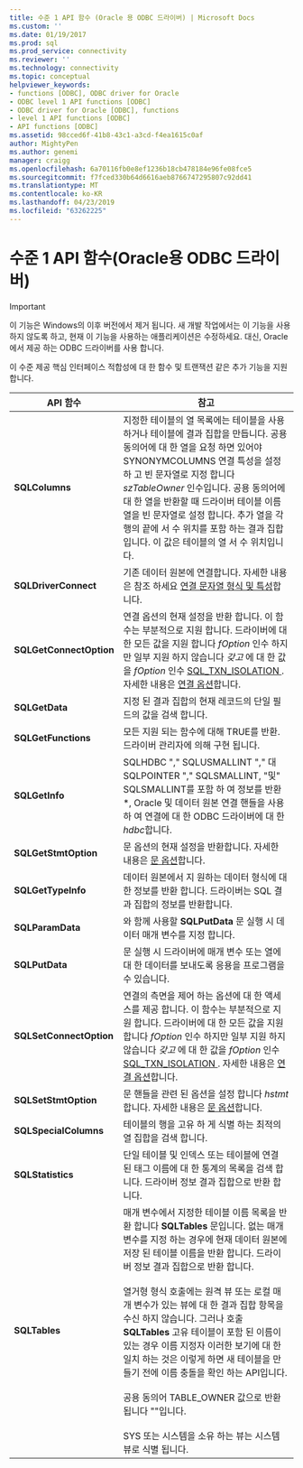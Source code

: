 ```yaml
---
title: 수준 1 API 함수 (Oracle 용 ODBC 드라이버) | Microsoft Docs
ms.custom: ''
ms.date: 01/19/2017
ms.prod: sql
ms.prod_service: connectivity
ms.reviewer: ''
ms.technology: connectivity
ms.topic: conceptual
helpviewer_keywords:
- functions [ODBC], ODBC driver for Oracle
- ODBC level 1 API functions [ODBC]
- ODBC driver for Oracle [ODBC], functions
- level 1 API functions [ODBC]
- API functions [ODBC]
ms.assetid: 98cced6f-41b8-43c1-a3cd-f4ea1615c0af
author: MightyPen
ms.author: genemi
manager: craigg
ms.openlocfilehash: 6a70116fb0e8ef1236b18cb478184e96fe08fce5
ms.sourcegitcommit: f7fced330b64d6616aeb8766747295807c92dd41
ms.translationtype: MT
ms.contentlocale: ko-KR
ms.lasthandoff: 04/23/2019
ms.locfileid: "63262225"
---
```

# <a name="level-1-api-functions-odbc-driver-for-oracle"></a>수준 1 API 함수(Oracle용 ODBC 드라이버)
> [!IMPORTANT]  
>  이 기능은 Windows의 이후 버전에서 제거 됩니다. 새 개발 작업에서는 이 기능을 사용하지 않도록 하고, 현재 이 기능을 사용하는 애플리케이션은 수정하세요. 대신, Oracle에서 제공 하는 ODBC 드라이버를 사용 합니다.  
  
 이 수준 제공 핵심 인터페이스 적합성에 대 한 함수 및 트랜잭션 같은 추가 기능을 지원 합니다.  
  
|API 함수|참고|  
|------------------|-----------|  
|**SQLColumns**|지정한 테이블의 열 목록에는 테이블을 사용 하거나 테이블에 결과 집합을 만듭니다. 공용 동의어에 대 한 열을 요청 하면 있어야 SYNONYMCOLUMNS 연결 특성을 설정 하 고 빈 문자열로 지정 합니다 *szTableOwner* 인수입니다. 공용 동의어에 대 한 열을 반환할 때 드라이버 테이블 이름 열을 빈 문자열로 설정 합니다. 추가 열을 각 행의 끝에 서 수 위치를 포함 하는 결과 집합입니다. 이 값은 테이블의 열 서 수 위치입니다.|  
|**SQLDriverConnect**|기존 데이터 원본에 연결합니다. 자세한 내용은 참조 하세요 [연결 문자열 형식 및 특성](../../odbc/microsoft/connection-string-format-and-attributes.md)합니다.|  
|**SQLGetConnectOption**|연결 옵션의 현재 설정을 반환 합니다. 이 함수는 부분적으로 지원 합니다. 드라이버에 대 한 모든 값을 지원 합니다 *fOption* 인수 하지만 일부 지원 하지 않습니다 *갖고* 에 대 한 값을 *fOption* 인수 [SQL_TXN_ISOLATION ](../../odbc/microsoft/connect-options.md). 자세한 내용은 [연결 옵션](../../odbc/microsoft/connect-options.md)합니다.|  
|**SQLGetData**|지정 된 결과 집합의 현재 레코드의 단일 필드의 값을 검색 합니다.|  
|**SQLGetFunctions**|모든 지원 되는 함수에 대해 TRUE를 반환. 드라이버 관리자에 의해 구현 됩니다.|  
|**SQLGetInfo**|SQLHDBC "," SQLUSMALLINT "," 대 SQLPOINTER "," SQLSMALLINT, "및" SQLSMALLINT를 포함 하 여 정보를 반환 \*, Oracle 및 데이터 원본 연결 핸들을 사용 하 여 연결에 대 한 ODBC 드라이버에 대 한 *hdbc*합니다.|  
|**SQLGetStmtOption**|문 옵션의 현재 설정을 반환합니다. 자세한 내용은 [문 옵션](../../odbc/microsoft/statement-options.md)합니다.|  
|**SQLGetTypeInfo**|데이터 원본에서 지 원하는 데이터 형식에 대 한 정보를 반환 합니다. 드라이버는 SQL 결과 집합의 정보를 반환합니다.|  
|**SQLParamData**|와 함께 사용할 **SQLPutData** 문 실행 시 데이터 매개 변수를 지정 합니다.|  
|**SQLPutData**|문 실행 시 드라이버에 매개 변수 또는 열에 대 한 데이터를 보내도록 응용을 프로그램을 수 있습니다.|  
|**SQLSetConnectOption**|연결의 측면을 제어 하는 옵션에 대 한 액세스를 제공 합니다. 이 함수는 부분적으로 지원 합니다. 드라이버에 대 한 모든 값을 지원 합니다 *fOption* 인수 하지만 일부 지원 하지 않습니다 *갖고* 에 대 한 값을 *fOption* 인수 [SQL_TXN_ISOLATION ](../../odbc/microsoft/connect-options.md). 자세한 내용은 [연결 옵션](../../odbc/microsoft/connect-options.md)합니다.|  
|**SQLSetStmtOption**|문 핸들을 관련 된 옵션을 설정 합니다 *hstmt*합니다. 자세한 내용은 [문 옵션](../../odbc/microsoft/statement-options.md)합니다.|  
|**SQLSpecialColumns**|테이블의 행을 고유 하 게 식별 하는 최적의 열 집합을 검색 합니다.|  
|**SQLStatistics**|단일 테이블 및 인덱스 또는 테이블에 연결 된 태그 이름에 대 한 통계의 목록을 검색 합니다. 드라이버 정보 결과 집합으로 반환 합니다.|  
|**SQLTables**|매개 변수에서 지정한 테이블 이름 목록을 반환 합니다 **SQLTables** 문입니다. 없는 매개 변수를 지정 하는 경우에 현재 데이터 원본에 저장 된 테이블 이름을 반환 합니다. 드라이버 정보 결과 집합으로 반환 합니다.<br /><br /> 열거형 형식 호출에는 원격 뷰 또는 로컬 매개 변수가 있는 뷰에 대 한 결과 집합 항목을 수신 하지 않습니다. 그러나 호출 **SQLTables** 고유 테이블이 포함 된 이름이 있는 경우 이름 지정자 이러한 보기에 대 한 일치 하는 것은 이렇게 하면 새 테이블을 만들기 전에 이름 충돌을 확인 하는 API입니다.<br /><br /> 공용 동의어 TABLE_OWNER 값으로 반환 됩니다 ""입니다.<br /><br /> SYS 또는 시스템을 소유 하는 뷰는 시스템 뷰로 식별 됩니다.|

